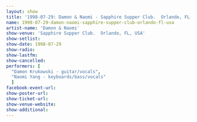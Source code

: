 ```yaml
---
layout: show
title: '1998-07-29: Damon & Naomi - Sapphire Supper Club.  Orlando, FL, USA'
name: 1998-07-29-damon-naomi-sapphire-supper-club-orlando-fl-usa
artist-name: 'Damon & Naomi'
show-venue: 'Sapphire Supper Club.  Orlando, FL, USA'
show-setlist: 
show-date: 1998-07-29
show-radio: 
show-lastfm: 
show-cancelled: 
performers: [
  "Damon Krukowski - guitar/vocals",
  "Naomi Yang - keyboards/bass/vocals"
  ]
facebook-event-url: 
show-poster-url: 
show-ticket-url: 
show-venue-website: 
show-additional: 
---
```


